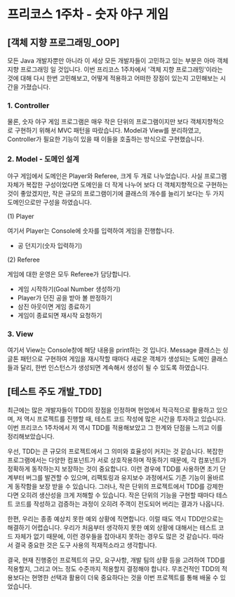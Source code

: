 # 프리코스 1주차 - 숫자 야구 게임 

## [객체 지향 프로그래밍_OOP]

모든 Java 개발자뿐만 아니라 이 세상 모든 개발자들이 고민하고 있는 부분은 아마 객체 지향 프로그래밍 일 것입니다. 
이번 프리코스 1주차에서 '객체 지향 프로그래밍'이라는 것에 대해 다시 한번 고민해보고, 
어떻게 적용하고 어떠한 장점이 있는지 고민해보는 시간을 가졌습니다. 

### 1. Controller

물론, 숫자 야구 게임 프로그램은 매우 작은 단위의 프로그램이지만 보다 객체지향적으로 구현하기 위해서 MVC 패턴을 따랐습니다.
Model과 View를 분리하였고, Controller가 필요한 기능이 있을 때 이들을 호출하는 방식으로 구현했습니다. 

### 2. Model - 도메인 설계

야구 게임에서 도메인은 Player와 Referee, 크게 두 개로 나누었습니다. 
사실 프로그램 자체가 복잡한 구성이었다면 도메인을 더 작게 나누어 보다 더 객체지향적으로 구현하는 것이 좋았겠지만,
작은 규모의 프로그램이기에 클래스의 개수를 늘리기 보다는 두 가지 도메인으로만 구성을 하였습니다.

(1) Player
<p>
여기서 Player는 Console에 숫자를 입력하여 게임을 진행합니다. <br/>

- 공 던지기(숫자 입력하기)
<p>

(2) Referee
<p>
게임에 대한 운영은 모두 Referee가 담당합니다.

- 게임 시작하기(Goal Number 생성하기)
- Player가 던진 공을 받아 볼 판정하기
- 삼진 아웃이면 게임 종료하기
- 게임이 종료되면 재시작 요청하기 

### 3. View

여기서 View는 Console창에 해당 내용을 print하는 것 입니다.
Message 클래스는 싱글톤 패턴으로 구현하여 게임을 재시작할 때마다 새로운 객체가 생성되는 도메인 클래스들과 달리,
한번 인스턴스가 생성되면 계속해서 생성이 될 수 있도록 하였습니다.
<p>


## [테스트 주도 개발_TDD]

최근에는 많은 개발자들이 TDD의 장점을 인정하며 현업에서 적극적으로 활용하고 있으며, 
저 역시 프로젝트를 진행할 때, 테스트 코드 작성에 많은 시간을 투자하고 있습니다.  
이번 프리코스 1주차에서 저 역시 TDD를 적용해보았고 그 한계와 단점을 느끼고 이를 정리해보았습니다.

우선, TDD는 큰 규모의 프로젝트에서 그 의미와 효율성이 커지는 것 같습니다. 
복잡한 프로그램에서는 다양한 컴포넌트가 서로 상호작용하며 작동하기 때문에, 각 컴포넌트가 정확하게 동작하는지 보장하는 것이 중요합니다. 
이런 경우에 TDD를 사용하면 초기 단계부터 버그를 발견할 수 있으며, 리팩토링과 유지보수 과정에서도 기존 기능이 올바르게 동작함을 보장 받을 수 있습니다.
그러나, 작은 단위의 프로젝트에서 TDD를 강제한다면 오히려 생산성을 크게 저해할 수 있습니다. 
작은 단위의 기능을 구현할 때마다 테스트 코드를 작성하고 검증하는 과정이 오히려 주객이 전도되어 버리는 결과가 나옵니다. 

한편, 우리는 종종 예상치 못한 예외 상황에 직면합니다. 
이럴 때도 역시 TDD만으로는 해결하기 어렵습니다. 
우리가 처음부터 생각하지 못한 예외 상황에 대해서는 테스트 코드 자체가 없기 때문에, 
이런 경우들을 잡아내지 못하는 경우도 많은 것 같습니다.
따라서 결국 중요한 것은 도구 사용의 적재적소라고 생각합니다. 

결국, 현재 진행중인 프로젝트의 규모, 요구사항, 개발 팀의 상황 등을 고려하여 TDD를 적용할지, 그리고 어느 정도 수준까지 적용할지 결정해야 합니다. 
무조건적인 TDD의 적용보다는 현명한 선택과 활용이 더욱 중요하다는 것을 이번 프로젝트를 통해 배울 수 있었습니다.